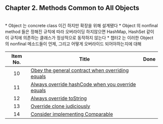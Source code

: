 ## Chapter 2. Methods Common to All Objects
<br/>
* Object 는 concrete class 이긴 하지만 확장을 위해 설계됐다
* Object 의 nonfinal method 들은 정해진 규칙에 따라 오버라이딩 하지않으면 HashMap, HashSet 같이 이 규칙에 의존하는 클래스가 정상적으로 동작하지 않는다
* 챕터2 는 이러한 Object 의 nonfinal 메소드들이 언제, 그리고 어떻게 오버라이드 되어야하는지에 대해 

| Item No. 	| Title                                                          	|        Done        	|
|:--------:	|----------------------------------------------------------------	|:------------------:	|
|    10    	| [Obey the general contract when overriding equals](item10.md)  	|                    	|
|    11    	| [Always override hashCode when you override equals](item11.md) 	|                    	|
|    12    	| [Always override toString](item12.md)                          	|                    	|
|    13    	| [Override clone judiciously](item13.md)                        	|                    	|
|    14    	| [Consider implementing Comparable](item14.md)                  	|                    	|

